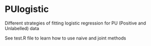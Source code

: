 # PUlogistic
Different strategies of fitting logistic regression for PU (Positive and Unlabelled) data

See test.R file to learn how to use naive and joint methods
